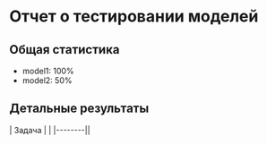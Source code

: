 # Отчет о тестировании моделей

## Общая статистика

- model1: 100%
- model2: 50%

## Детальные результаты

| Задача |  |
|--------||
